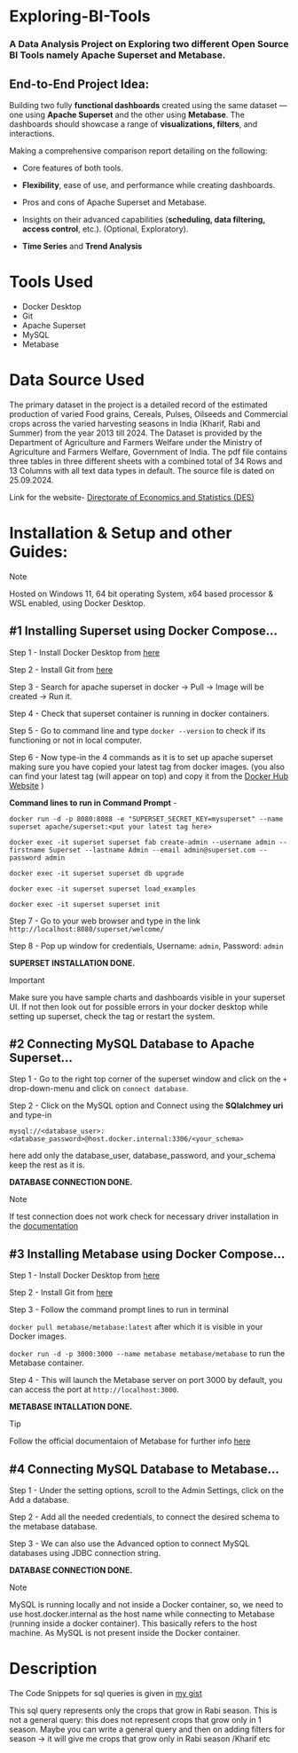 # Exploring-BI-Tools
### A Data Analysis Project on Exploring two different Open Source BI Tools namely Apache Superset and Metabase.
## End-to-End Project Idea:
Building two fully **functional dashboards** created using the same dataset  — one using **Apache Superset** and the other using **Metabase**. The dashboards should showcase a range of **visualizations, filters**, and interactions.

Making a comprehensive comparison report detailing on the following:
   - Core features of both tools.
   
   - **Flexibility**, ease of use, and performance while creating dashboards.
  
   - Pros and cons of Apache Superset and Metabase.
   
   - Insights on their advanced capabilities (**scheduling, data filtering, access control**, etc.). (Optional, Exploratory). 
   
   - **Time Series** and **Trend Analysis**


# Tools Used
- Docker Desktop
- Git
- Apache Superset
- MySQL
- Metabase

# Data Source Used
The primary dataset in the project is a detailed record of the estimated production of varied Food grains, Cereals, Pulses, Oilseeds and Commercial crops across the varied harvesting seasons in India (Kharif, Rabi and Summer) from the year 2013 till 2024.
The Dataset is provided by the Department of Agriculture and Farmers Welfare under the Ministry of Agriculture and Farmers Welfare, Government of India. The pdf file contains three tables in three different sheets with a combined total of 34 Rows and 13 Columns with all text data types in default. The source file is dated on 25.09.2024. 

Link for the website- [Directorate of Economics and Statistics (DES)](https://desagri.gov.in)

# Installation & Setup and other Guides:
>[!Note]
>Hosted on Windows 11, 64 bit operating System, x64 based processor & WSL enabled, using Docker Desktop.


## #1 Installing Superset using Docker Compose...
Step 1 - Install Docker Desktop from [here](https://www.docker.com/products/docker-desktop/)

Step 2 - Install Git from [here](https://git-scm.com/download/win)

Step 3 - Search for apache superset in docker -> Pull -> Image will be created -> Run it. 

Step 4 - Check that superset container is running in docker containers.

Step 5 - Go to command line and type `docker --version` to check if its functioning or not in local computer.

Step 6 - Now type-in the 4 commands as it is to set up apache superset making sure you have copied your latest tag from docker images. 
(you also can find your latest tag (will appear on top) and copy it from the [Docker Hub Website](https://hub.docker.com/r/apache/superset/tags) )

**Command lines to run in Command Prompt** -

`docker run -d -p 8080:8088 -e "SUPERSET_SECRET_KEY=mysuperset" --name superset apache/superset:<put your latest tag here>`

`docker exec -it superset superset fab create-admin --username admin --firstname Superset --lastname Admin --email admin@superset.com --password admin`

`docker exec -it superset superset db upgrade`

`docker exec -it superset superset load_examples`

`docker exec -it superset superset init`

Step 7 - Go to your web browser and type in the link `http://localhost:8080/superset/welcome/`

Step 8 - Pop up window for credentials, Username: `admin`, Password: `admin`

**SUPERSET INSTALLATION DONE.**
 >[!IMPORTANT]
 >Make sure you have sample charts and dashboards visible in your superset UI. If not then look out for possible errors in your docker desktop while setting up superset, check the tag or restart the system.

## #2 Connecting MySQL Database to Apache Superset...
Step 1 - Go to the right top corner of the superset window and click on the `+` drop-down-menu and click on `connect database`.

Step 2 - Click on the MySQL option and Connect using the **SQlalchmey uri** and type-in 

`mysql://<database_user>:<database_password>@host.docker.internal:3306/<your_schema>`

here add only the database_user, database_password, and your_schema keep the rest as it is.

**DATABASE CONNECTION DONE.**
>[!NOTE]
>If test connection does not work check for necessary driver installation in the [documentation](https://superset.apache.org/docs/configuration/databases/)  



## #3 Installing Metabase using Docker Compose...
Step 1 - Install Docker Desktop from [here](https://www.docker.com/products/docker-desktop/)

Step 2 - Install Git from [here](https://git-scm.com/download/win)

Step 3 - Follow the command prompt lines to run in terminal

`docker pull metabase/metabase:latest` after which it is visible in your Docker images.
  
`docker run -d -p 3000:3000 --name metabase metabase/metabase` to run the Metabase container.
  
Step 4 - This will launch the Metabase server on port 3000 by default, you can access the port at `http://localhost:3000`.

**METABASE INTALLATION DONE.**
>[!TIP]
>Follow the official documentaion of Metabase for further info [here](https://www.metabase.com/docs/latest/)

## #4 Connecting MySQL Database to Metabase...
Step 1 - Under the setting options, scroll to the Admin Settings, click on the Add a database.

Step 2 - Add all the needed credentials, to connect the desired schema to the metabase database.

Step 3 - We can also use the Advanced option to connect MySQL databases using JDBC connection string.

**DATABASE CONNECTION DONE.**
>[!NOTE]
>MySQL is running locally and not inside a Docker container, so, we need to use host.docker.internal as the host name while connecting to Metabase (running inside a docker container). This basically refers to the host machine. As MySQL is not present inside the Docker container.

# Description
The Code Snippets for sql queries is given in [my gist](https://gist.github.com/Radiohead229/cd2922b81aaccbb71df986970cd12ec2)

This sql query represents only the crops that grow in Rabi season. This is not a general query: this does not represent crops that grow only in 1 season. Maybe you can write a general query and then on adding filters for season -> it will give me crops that grow only in Rabi season /Kharif etc







